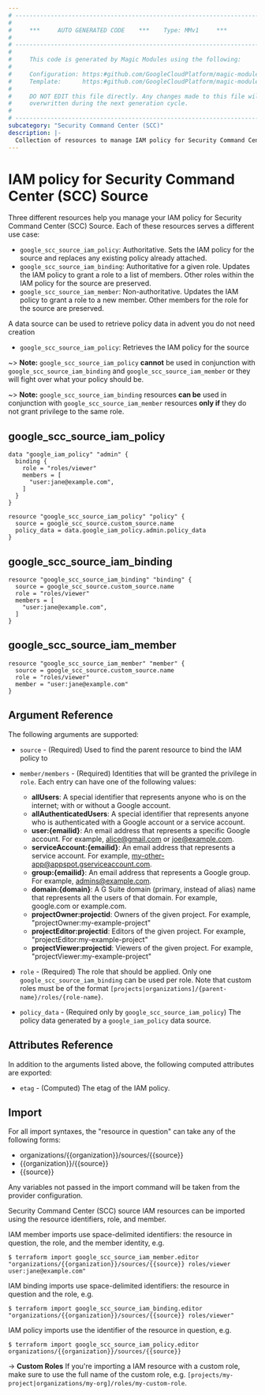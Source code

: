 ```yaml
---
# ----------------------------------------------------------------------------
#
#     ***     AUTO GENERATED CODE    ***    Type: MMv1     ***
#
# ----------------------------------------------------------------------------
#
#     This code is generated by Magic Modules using the following:
#
#     Configuration: https:#github.com/GoogleCloudPlatform/magic-modules/tree/main/mmv1/products/securitycenter/Source.yaml
#     Template:      https:#github.com/GoogleCloudPlatform/magic-modules/tree/main/mmv1/templates/terraform/resource_iam.html.markdown.tmpl
#
#     DO NOT EDIT this file directly. Any changes made to this file will be
#     overwritten during the next generation cycle.
#
# ----------------------------------------------------------------------------
subcategory: "Security Command Center (SCC)"
description: |-
  Collection of resources to manage IAM policy for Security Command Center (SCC) Source
---
```


# IAM policy for Security Command Center (SCC) Source

Three different resources help you manage your IAM policy for Security Command Center (SCC) Source. Each of these resources serves a different use case:

* `google_scc_source_iam_policy`: Authoritative. Sets the IAM policy for the source and replaces any existing policy already attached.
* `google_scc_source_iam_binding`: Authoritative for a given role. Updates the IAM policy to grant a role to a list of members. Other roles within the IAM policy for the source are preserved.
* `google_scc_source_iam_member`: Non-authoritative. Updates the IAM policy to grant a role to a new member. Other members for the role for the source are preserved.

A data source can be used to retrieve policy data in advent you do not need creation

* `google_scc_source_iam_policy`: Retrieves the IAM policy for the source

~> **Note:** `google_scc_source_iam_policy` **cannot** be used in conjunction with `google_scc_source_iam_binding` and `google_scc_source_iam_member` or they will fight over what your policy should be.

~> **Note:** `google_scc_source_iam_binding` resources **can be** used in conjunction with `google_scc_source_iam_member` resources **only if** they do not grant privilege to the same role.



## google_scc_source_iam_policy

```hcl
data "google_iam_policy" "admin" {
  binding {
    role = "roles/viewer"
    members = [
      "user:jane@example.com",
    ]
  }
}

resource "google_scc_source_iam_policy" "policy" {
  source = google_scc_source.custom_source.name
  policy_data = data.google_iam_policy.admin.policy_data
}
```

## google_scc_source_iam_binding

```hcl
resource "google_scc_source_iam_binding" "binding" {
  source = google_scc_source.custom_source.name
  role = "roles/viewer"
  members = [
    "user:jane@example.com",
  ]
}
```

## google_scc_source_iam_member

```hcl
resource "google_scc_source_iam_member" "member" {
  source = google_scc_source.custom_source.name
  role = "roles/viewer"
  member = "user:jane@example.com"
}
```


## Argument Reference

The following arguments are supported:

* `source` - (Required) Used to find the parent resource to bind the IAM policy to

* `member/members` - (Required) Identities that will be granted the privilege in `role`.
  Each entry can have one of the following values:
  * **allUsers**: A special identifier that represents anyone who is on the internet; with or without a Google account.
  * **allAuthenticatedUsers**: A special identifier that represents anyone who is authenticated with a Google account or a service account.
  * **user:{emailid}**: An email address that represents a specific Google account. For example, alice@gmail.com or joe@example.com.
  * **serviceAccount:{emailid}**: An email address that represents a service account. For example, my-other-app@appspot.gserviceaccount.com.
  * **group:{emailid}**: An email address that represents a Google group. For example, admins@example.com.
  * **domain:{domain}**: A G Suite domain (primary, instead of alias) name that represents all the users of that domain. For example, google.com or example.com.
  * **projectOwner:projectid**: Owners of the given project. For example, "projectOwner:my-example-project"
  * **projectEditor:projectid**: Editors of the given project. For example, "projectEditor:my-example-project"
  * **projectViewer:projectid**: Viewers of the given project. For example, "projectViewer:my-example-project"

* `role` - (Required) The role that should be applied. Only one
    `google_scc_source_iam_binding` can be used per role. Note that custom roles must be of the format
    `[projects|organizations]/{parent-name}/roles/{role-name}`.

* `policy_data` - (Required only by `google_scc_source_iam_policy`) The policy data generated by
  a `google_iam_policy` data source.

## Attributes Reference

In addition to the arguments listed above, the following computed attributes are
exported:

* `etag` - (Computed) The etag of the IAM policy.

## Import

For all import syntaxes, the "resource in question" can take any of the following forms:

* organizations/{{organization}}/sources/{{source}}
* {{organization}}/{{source}}
* {{source}}

Any variables not passed in the import command will be taken from the provider configuration.

Security Command Center (SCC) source IAM resources can be imported using the resource identifiers, role, and member.

IAM member imports use space-delimited identifiers: the resource in question, the role, and the member identity, e.g.
```
$ terraform import google_scc_source_iam_member.editor "organizations/{{organization}}/sources/{{source}} roles/viewer user:jane@example.com"
```

IAM binding imports use space-delimited identifiers: the resource in question and the role, e.g.
```
$ terraform import google_scc_source_iam_binding.editor "organizations/{{organization}}/sources/{{source}} roles/viewer"
```

IAM policy imports use the identifier of the resource in question, e.g.
```
$ terraform import google_scc_source_iam_policy.editor organizations/{{organization}}/sources/{{source}}
```

-> **Custom Roles** If you're importing a IAM resource with a custom role, make sure to use the
 full name of the custom role, e.g. `[projects/my-project|organizations/my-org]/roles/my-custom-role`.
